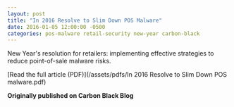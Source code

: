 ```yaml
---
layout: post
title: "In 2016 Resolve to Slim Down POS Malware"
date: 2016-01-05 12:00:00 -0500
categories: pos-malware retail-security new-year carbon-black
---
```


New Year's resolution for retailers: implementing effective strategies to reduce point-of-sale malware risks.

[Read the full article (PDF)](/assets/pdfs/In 2016 Resolve to Slim Down POS malware.pdf)

**Originally published on Carbon Black Blog**